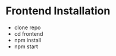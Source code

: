 # Frontend Installation

<ul> 
<li> clone repo  </li>
<li> cd frontend </li>
<li> npm install </li>
<li> npm start </li>
</ul>
